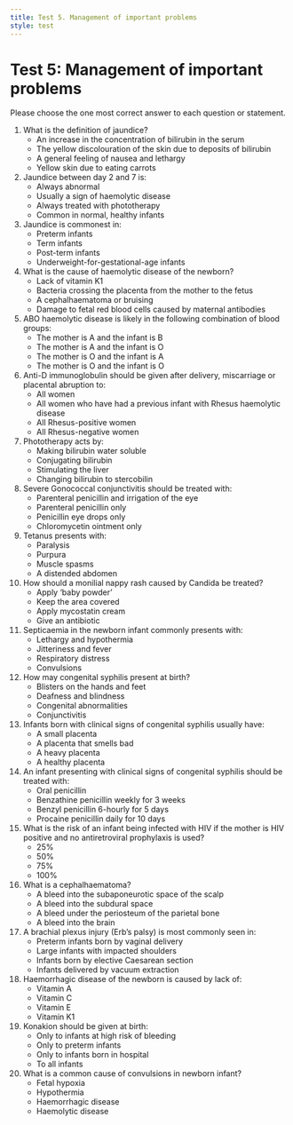 ```yaml
---
title: Test 5. Management of important problems
style: test
---
```


# Test 5: Management of important problems

Please choose the one most correct answer to each question or statement.

1.	What is the definition of jaundice?
	-	An increase in the concentration of bilirubin in the serum
	+	The yellow discolouration of the skin due to deposits of bilirubin
	-	A general feeling of nausea and lethargy
	-	Yellow skin due to eating carrots
2.	Jaundice between day 2 and 7 is:
	-	Always abnormal
	-	Usually a sign of haemolytic disease
	-	Always treated with phototherapy
	+	Common in normal, healthy infants
3.	Jaundice is commonest in:
	+	Preterm infants
	-	Term infants
	-	Post-term infants
	-	Underweight-for-gestational-age infants
4.	What is the cause of haemolytic disease of the newborn?
	-	Lack of vitamin K1
	-	Bacteria crossing the placenta from the mother to the fetus
	-	A cephalhaematoma or bruising
	+	Damage to fetal red blood cells caused by maternal antibodies
5.	ABO haemolytic disease is likely in the following combination of blood groups:
	-	The mother is A and the infant is B
	-	The mother is A and the infant is O
	+	The mother is O and the infant is A
	-	The mother is O and the infant is O
6.	Anti-D immunoglobulin should be given after delivery, miscarriage or placental abruption to:
	-	All women
	-	All women who have had a previous infant with Rhesus haemolytic disease
	-	All Rhesus-positive women
	+	All Rhesus-negative women
7.	Phototherapy acts by:
	+	Making bilirubin water soluble
	-	Conjugating bilirubin
	-	Stimulating the liver
	-	Changing bilirubin to stercobilin
8.	Severe Gonococcal conjunctivitis should be treated with:
	+	Parenteral penicillin and irrigation of the eye
	-	Parenteral penicillin only
	-	Penicillin eye drops only
	-	Chloromycetin ointment only
9.	Tetanus presents with:
	-	Paralysis
	-	Purpura
	+	Muscle spasms
	-	A distended abdomen
10.	How should a monilial nappy rash caused by Candida be treated?
	-	Apply ‘baby powder’
	-	Keep the area covered
	+	Apply mycostatin cream
	-	Give an antibiotic
11.	Septicaemia in the newborn infant commonly presents with:
	+	Lethargy and hypothermia
	-	Jitteriness and fever
	-	Respiratory distress
	-	Convulsions
12.	How may congenital syphilis present at birth?
	+	Blisters on the hands and feet
	-	Deafness and blindness
	-	Congenital abnormalities
	-	Conjunctivitis
13.	Infants born with clinical signs of congenital syphilis usually have:
	-	A small placenta
	-	A placenta that smells bad
	+	A heavy placenta
	-	A healthy placenta
14.	An infant presenting with clinical signs of congenital syphilis should be treated with:
	-	Oral penicillin
	-	Benzathine penicillin weekly for 3 weeks
	-	Benzyl penicillin 6-hourly for 5 days
	+	Procaine penicillin daily for 10 days
15.	What is the risk of an infant being infected with HIV if the mother is HIV positive and no antiretroviral prophylaxis is used?
	+	25%
	-	50%
	-	75%
	-	100%
16.	What is a cephalhaematoma?
	-	A bleed into the subaponeurotic space of the scalp
	-	A bleed into the subdural space
	+	A bleed under the periosteum of the parietal bone
	-	A bleed into the brain
17.	A brachial plexus injury (Erb’s palsy) is most commonly seen in:
	-	Preterm infants born by vaginal delivery
	+	Large infants with impacted shoulders
	-	Infants born by elective Caesarean section
	-	Infants delivered by vacuum extraction
18.	Haemorrhagic disease of the newborn is caused by lack of:
	-	Vitamin A
	-	Vitamin C
	-	Vitamin E
	+	Vitamin K1
19.	Konakion should be given at birth:
	-	Only to infants at high risk of bleeding
	-	Only to preterm infants
	-	Only to infants born in hospital
	+	To all infants
20.	What is a common cause of convulsions in newborn infant?
	+	Fetal hypoxia
	-	Hypothermia
	-	Haemorrhagic disease
	-	Haemolytic disease